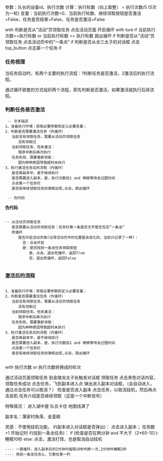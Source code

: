 
参数：队长的设备id，执行次数
计算：执行轮数（向上取整） = 执行次数/5  (5次为一轮)
变量：当前执行次数=0、当前执行轮数、继续领取按钮是否激活=False、任务是否结束=False、任务是否激活=False

with 判断是否从”活动“页领取任务
    点击活动页面
开启循环 with ture
   if 当前执行次数>=执行轮数 or 当前执行轮数 >= 执行轮数
      跳出循环
   if 判断是否从”活动“页领取任务
      点击活动页中的”一条龙“
   if 判断是否从龙三太子的对话框
      点击top_button
      点击第一个任务
   if 
   
### 任务梳理

 当任务启动时，有两个主要的执行流程：1判断任务是否激活，2激活后的执行流程。

 通过循环嵌套的方式组织两个流程，即先判断是否激活，如果激活就执行后续流程。


### 判断任务是否激活

```text
 -- 文本描述
1、准备执行环境：获取必要参数和定义必要变量；
2、判断是否需要激活任务（外循环）
   当前没有领取任务，需要从活动页领取任务
      没有领取过
   当前领取任务，但未激活：
      程序中断后再次执行
   任务失败，需要重新领取：
      因为种种原因导致超时未执行
3、执行激活任务后的流程（内循环）
   是否再副本中，是不继续执行
   是否需要进入副本，是，执行次数加1 and 稍微等待会过图时间
   点击第一个任务栏
   是否有继续领取任务的弹框出现,点击，跳出循环
   
 -- 伪代码
```
**伪代码**

```text

-- 从活动页领取任务
   是否需要从活动页领取任务：任务栏第一条是否文字是否包含”一条龙“
   死循环
      是否开启活动页面(记得活动页中的位置是会变化的，当前只记录了一种)：
        否：点击开启
        是：是否找到一条龙任务领取按钮
           是，点击，退出死循环，返回True
           否，退出死循环，返回False
   
```

### 激活后的流程

```text

1、准备执行环境：获取必要参数和定义必要变量；
2、判断是否需要激活任务（外循环）
   当前没有领取任务，需要从活动页领取任务
      没有领取过
   当前领取任务，但未激活：
      程序中断后再次执行
   任务失败，需要重新领取：
      因为种种原因导致超时未执行
3、执行激活任务后的流程（内循环）
   是否再副本中，是不继续执行
   是否需要进入副本，是，执行次数加1 and 稍微等待会过图时间
   点击第一个任务栏
   是否有继续领取任务的弹框出现,点击，跳出循环
   
```
   

with 执行次数 or 执行次数转换成的轮次

通过活动页面领取任务
到金陵龙太子处触发对话框
领取任务
点击黑色对话内容，领取任务成功
点击任务，飞到副本进入点
弹出进入副本对话框，（会自动进入，通过点击任务可以取消？）
检查是否进入副本
点击任务，以取消挂机，然后再点击挂机
任务介绍是否继续领取（这是一个中断信号）


特殊情况：
  进入湖中屋
  队员卡住
  地图线满了

副本名：蒲家村角落、金銮殿

灵感：不使用挂机功能，
    if(副本进入对话框是否弹出)：
        点击进入副本；
        任务数+1
        开始记时
    if(找到一条龙任务)：
        if (检查是否在两分钟 and 不大于（2*60-10）):
            睡眠10秒
        else:
        点击，激活打怪，也是取消自动挂机
        
    ---- 一直循环，进入副本后的2分钟内每隔10秒判断一次,2分钟外睡眠2秒
    ---- 用找一条龙任务么，它都在第一列